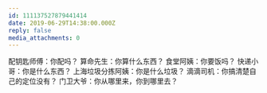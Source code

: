 ```yaml
---
id: 111137527879441414
date: 2019-06-29T14:38:00.000Z
reply: false
media_attachments: 0
---
```


配钥匙师傅：你配吗？ 算命先生：你算什么东西？ 食堂阿姨：你要饭吗？ 快递小哥：你是什么东西？ 上海垃圾分拣阿姨：你是什么垃圾？ 滴滴司机：你搞清楚自己的定位没有？ 门卫大爷：你从哪里来，你到哪里去？

